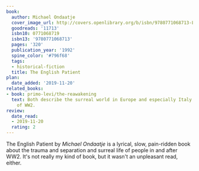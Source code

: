 ```yaml
---
book:
  author: Michael Ondaatje
  cover_image_url: http://covers.openlibrary.org/b/isbn/9780771068713-L.jpg
  goodreads: '11713'
  isbn10: 0771068719
  isbn13: '9780771068713'
  pages: '320'
  publication_year: '1992'
  spine_color: '#796f68'
  tags:
  - historical-fiction
  title: The English Patient
plan:
  date_added: '2019-11-20'
related_books:
- book: primo-levi/the-reawakening
  text: Both describe the surreal world in Europe and especially Italy after the end
    of WW2.
review:
  date_read:
  - 2019-11-20
  rating: 2
---
```


The English Patient by *Michael Ondaatje* is a lyrical, slow, pain-ridden book about the trauma and separation and
surreal life of people in and after WW2. It's not really my kind of book, but it wasn't an unpleasant read, either.
